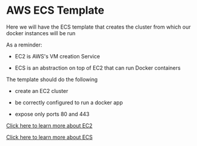 # AWS ECS Template

Here we will have the ECS template that creates the cluster from which our docker instances will be run

As a reminder:

+ EC2 is AWS's VM creation Service

+ ECS is an abstraction on top of EC2 that can run Docker containers

The template should do the following

- create an EC2 cluster

- be correctly configured to run a docker app

- expose only ports 80 and 443

[Click here to learn more about EC2](https://aws.amazon.com/ec2/?nc2=h_m1)

[Click here to learn more about ECS](https://aws.amazon.com/ecs/?nc2=h_m1)